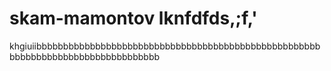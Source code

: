# skam-mamontov lknfdfds,;f,'



khgiuiibbbbbbbbbbbbbbbbbbbbbbbbbbbbbbbbbbbbbbbbbbbbbbbbbbbbbbbbbbbbbbbbbbbbbbbbbbbbbbbbb
